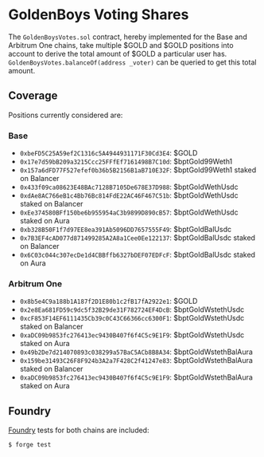 # GoldenBoys Voting Shares

The `GoldenBoysVotes.sol` contract, hereby implemented for the Base and Arbitrum One chains, take multiple $GOLD and $GOLD positions into account to derive the total amount of $GOLD a particular user has. `GoldenBoysVotes.balanceOf(address _voter)` can be queried to get this total amount.

## Coverage

Positions currently considered are:

### Base

- `0xbeFD5C25A59ef2C1316c5A4944931171F30Cd3E4`: $GOLD
- `0x17e7d59bB209a3215Ccc25FFfEf7161498B7C10d`: $bptGold99Weth1
- `0x157a6dFD77F527efef0b36b5B2156B1aB710E32F`: $bptGold99Weth1 staked on Balancer
- `0x433f09ca08623E48BAc7128B7105De678E37D988`: $bptGoldWethUsdc
- `0xdAe8AC766eB1c4Bb76Bc814FdE22AC46F467C51b`: $bptGoldWethUsdc staked on Balancer
- `0xEe374580BFf150be6b955954aC3b9899D890cB57`: $bptGoldWethUsdc staked on Aura
- `0xb328B50F1f7d97EE8ea391Ab5096DD7657555F49`: $bptGoldBalUsdc
- `0x7B3EF4cAD077d871499285A2A8a1Cee0Ee122137`: $bptGoldBalUsdc staked on Balancer
- `0x6C03c044c307ecDe1d4CBBffb6327bDEF07EDFcF`: $bptGoldBalUsdc staked on Aura

### Arbitrum One

- `0x8b5e4C9a188b1A187f2D1E80b1c2fB17fA2922e1`: $GOLD
- `0x2e8Ea681FD59c9dc5f32B29de31F782724EF4DcB`: $bptGoldWstethUsdc
- `0xcF853F14EF6111435Cb39c0C43C66366cc6300F1`: $bptGoldWstethUsdc staked on Balancer
- `0xaDC09b9853fc276413ec9430B407f6f4C5c9E1F9`: $bptGoldWstethUsdc staked on Aura
- `0x49b2De7d214070893c038299a57BaC5ACb8B8A34`: $bptGoldWstethBalAura
- `0x159be31493C26F8F924b3A2a7F428C2f41247e83`: $bptGoldWstethBalAura staked on Balancer
- `0xaDC09b9853fc276413ec9430B407f6f4C5c9E1F9`: $bptGoldWstethBalAura staked on Aura

## Foundry

[Foundry](https://book.getfoundry.sh/) tests for both chains are included:

```shell
$ forge test
```
